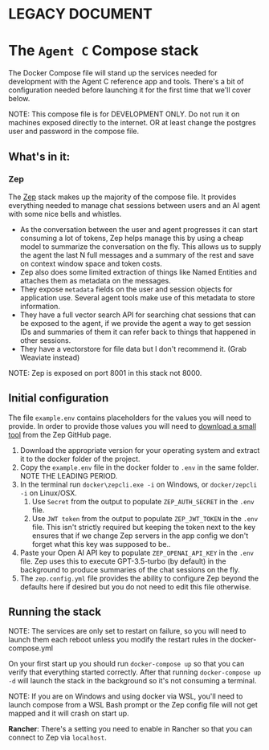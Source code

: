 # LEGACY DOCUMENT
# The `Agent C` Compose stack


The Docker Compose file will stand up the services needed for development with the Agent C reference app and tools. There's a bit of configuration needed before launching it for the first time that we'll cover below.  

NOTE: This compose file is for DEVELOPMENT ONLY.  Do not run it on machines exposed directly to the internet.  OR at least change the postgres user and password in the compose file.

## What's in it:

### Zep
The [Zep](https://www.getzep.com/) stack makes up the majority of the compose file. It provides everything needed to manage chat sessions between users and an AI agent with some nice bells and whistles.  

- As the conversation between the user and agent progresses it can start consuming a lot of tokens, Zep helps manage this by using a cheap model to summarize the conversation on the fly. This allows us to supply the agent the last N full messages and a summary of the rest and save on context window space and token costs.
- Zep also does some limited extraction of things like Named Entities and attaches them as metadata on the messages.
- They expose `metadata` fields on the user and session objects for application use. Several agent tools make use of this metadata to store information.
- They have a full vector search API for searching chat sessions that can be exposed to the agent, if we provide the agent a way to get session IDs and summaries of them it can refer back to things that happened in other sessions.
- They have a vectorstore for file data but I don't recommend it. (Grab Weaviate instead)

NOTE:  Zep is exposed on port 8001 in this stack not 8000.


## Initial configuration
The file `example.env` contains placeholders for the values you will need to provide. In order to provide those values you will need to [download a small tool](https://github.com/getzep/zepcli/releases) from the Zep GitHub page. 

1. Download the appropriate version for your operating system and extract it to the docker folder of the project.
2. Copy the `example.env` file in the docker folder to `.env` in the same folder.  NOTE THE LEADING PERIOD.
3. In the terminal run `docker\zepcli.exe -i` on Windows, or `docker/zepcli -i` on Linux/OSX.
    1. Use `Secret` from the output to populate `ZEP_AUTH_SECRET` in the `.env` file.
    2. Use `JWT token` from the output to populate `ZEP_JWT_TOKEN` in the `.env` file.  This isn't strictly required but keeping the token next to the key ensures that if we change Zep servers in the app config we don't forget what this key was supposed to be..
4. Paste your Open AI API key to populate `ZEP_OPENAI_API_KEY` in the `.env` file.  Zep uses this to execute GPT-3.5-turbo (by default) in the background to produce summaries of the chat sessions on the fly.
5. The `zep.config.yml` file provides the ability to configure Zep beyond the defaults here if desired but you do not need to edit this file otherwise.


## Running the stack
NOTE: The services are only set to restart on failure, so you will need to launch them each reboot unless you modify the restart rules in the docker-compose.yml

On your first start up you should run `docker-compose up` so that you can verify that everything started correctly.  After that running `docker-compose up -d` will launch the stack in the background so it's not consuming a terminal.

NOTE: If you are on Windows and using docker via WSL, you'll need to launch compose from a WSL Bash prompt or the Zep config file will not get mapped and it will crash on start up.

**Rancher**: There's a setting you need to enable in Rancher so that you can connect to Zep via `localhost`.


